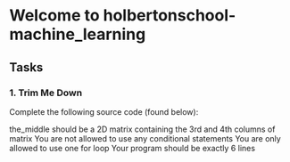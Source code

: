 # Welcome to holbertonschool-machine_learning

## Tasks

### 1. Trim Me Down
Complete the following source code (found below):

the_middle should be a 2D matrix containing the 3rd and 4th columns of matrix
You are not allowed to use any conditional statements
You are only allowed to use one for loop
Your program should be exactly 6 lines

